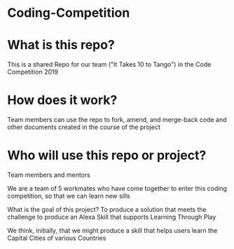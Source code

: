 # Coding-Competition

# What is this repo?
This is a shared Repo for our team ("It Takes 10 to Tango") in the Code Competition 2019

# How does it work?

Team members can use the repo to fork, amend, and merge-back code and other documents created in the course of the project

# Who will use this repo or project?
Team members and mentors

We are a team of 5 workmates who have come together to enter this coding competition, so that we can learn new sills

What is the goal of this project?
To produce a solution that meets the challenge to produce an Alexa Skill that supports Learning Through Play

We think, initially, that we might produce a skill that helps users learn the Capital Cities of various Countries
